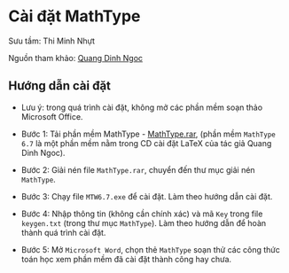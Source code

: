 # Cài đặt MathType

Sưu tầm: Thi Minh Nhựt

Nguồn tham khảo: [Quang Dinh Ngoc](http://quangdinhngoc.blogspot.com/2011/10/latex-maker-cd-soan-thao-cong-thuc-toan.html)

## Hướng dẫn cài đặt

* Lưu ý: trong quá trình cài đặt, không mở các phần mềm soạn thảo Microsoft Office.

* Bước 1: Tải phần mềm MathType - [MathType.rar](https://drive.google.com/file/d/0BwKQkbSEXWHFZ3JhR0d0aGdIRlU/view?usp=sharing), 
(phần mềm `MathType 6.7` là một phần mềm nằm trong CD cài đặt LaTeX của tác giả Quang Dinh Ngoc).

* Bước 2: Giải nén file `MathType.rar`, chuyển đến thư mục giải nén `MathType`.

* Bước 3: Chạy file `MTW6.7.exe` để cài đặt. Làm theo hướng dẫn cài đặt.

* Bước 4: Nhập thông tin (không cần chính xác) và mã `Key` trong file `keygen.txt` (trong thư mục `MathType`). 
Làm theo hướng dẫn để hoàn thành quá trình cài đặt.

* Bước 5: Mở `Microsoft Word`, chọn thẻ `MathType` soạn thử các công thức toán học xem phần mềm đã cài đặt thành công hay chưa.